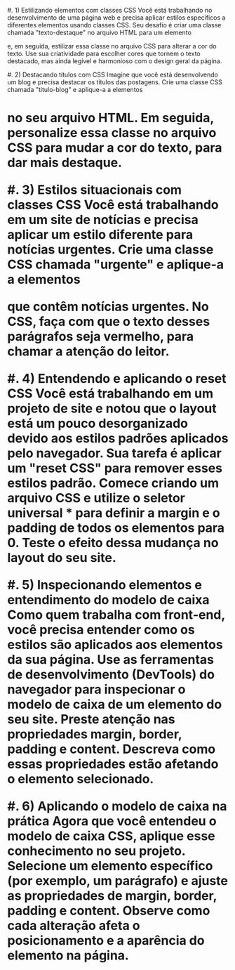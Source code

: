 #. 1) Estilizando elementos com classes CSS
Você está trabalhando no desenvolvimento de uma página web e precisa aplicar estilos específicos a diferentes elementos usando classes CSS. Seu desafio é criar uma classe chamada "texto-destaque" no arquivo HTML para um elemento <p>e, em seguida, estilizar essa classe no arquivo CSS para alterar a cor do texto. Use sua criatividade para escolher cores que tornem o texto destacado, mas ainda legível e harmonioso com o design geral da página.

#. 2) Destacando títulos com CSS
Imagine que você está desenvolvendo um blog e precisa destacar os títulos das postagens. Crie uma classe CSS chamada "titulo-blog" e aplique-a a elementos <h1>no seu arquivo HTML. Em seguida, personalize essa classe no arquivo CSS para mudar a cor do texto, para dar mais destaque.

#. 3) Estilos situacionais com classes CSS
Você está trabalhando em um site de notícias e precisa aplicar um estilo diferente para notícias urgentes. Crie uma classe CSS chamada "urgente" e aplique-a a elementos <p>que contêm notícias urgentes. No CSS, faça com que o texto desses parágrafos seja vermelho, para chamar a atenção do leitor.

#. 4) Entendendo e aplicando o reset CSS
Você está trabalhando em um projeto de site e notou que o layout está um pouco desorganizado devido aos estilos padrões aplicados pelo navegador. Sua tarefa é aplicar um "reset CSS" para remover esses estilos padrão. Comece criando um arquivo CSS e utilize o seletor universal * para definir a margin e o padding de todos os elementos para 0. Teste o efeito dessa mudança no layout do seu site.

#. 5) Inspecionando elementos e entendimento do modelo de caixa
Como quem trabalha com front-end, você precisa entender como os estilos são aplicados aos elementos da sua página. Use as ferramentas de desenvolvimento (DevTools) do navegador para inspecionar o modelo de caixa de um elemento do seu site. Preste atenção nas propriedades margin, border, padding e content. Descreva como essas propriedades estão afetando o elemento selecionado.

#. 6) Aplicando o modelo de caixa na prática
Agora que você entendeu o modelo de caixa CSS, aplique esse conhecimento no seu projeto. Selecione um elemento específico (por exemplo, um parágrafo) e ajuste as propriedades de margin, border, padding e content. Observe como cada alteração afeta o posicionamento e a aparência do elemento na página.